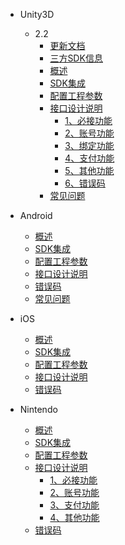 * Unity3D

   * 2.2
       * [更新文档](/ZH/Unity3D/2.0.5/update_commond)
       * [三方SDK信息](/ZH/Unity3D/2.0.5/third_sdk_info)
       * [概述](/ZH/Unity3D/2.0.5/summary)
       * [SDK集成](/ZH/Unity3D/2.0.5/sdk_integration)
       * [配置工程参数](/ZH/Unity3D/2.0.5/edit_resources)
       * [接口设计说明](/ZH/Unity3D/2.0.5/implementation_comond)
            * [1、必接功能](/ZH/Unity3D/2.0.5/must_commond)
            * [2、账号功能](/ZH/Unity3D/2.0.5/account_commont)
            * [3、绑定功能](/ZH/Unity3D/2.0.5/link_commont)
            * [4、支付功能](/ZH/Unity3D/2.0.5/buy_commond)
            * [5、其他功能](/ZH/Unity3D/2.0.5/others_commond)
            * [6、错误码](/ZH/Unity3D/2.0.5/errorcode)
       * [常见问题](/ZH/Unity3D/2.0.5/questions)

* Android
   * [概述](/ZH/Android/summary)
   * [SDK集成](/ZH/Android/sdk_implementation)
   * [配置工程参数](/ZH/Android/edit_resources)
   * [接口设计说明](/ZH/Android/Interface_design_description)
   * [错误码](/ZH/Unity3D/2.0.5/errorcode)
   * [常见问题](/ZH/Unity3D/2.0.5/questions)
    
* iOS
    * [概述](/ZH/iOS/1.summary)
    * [SDK集成](/ZH/iOS/2.AccessProcess)
    * [配置工程参数](/ZH/iOS/3.ConfigProjectParam)
    * [接口设计说明](/ZH/iOS/4.SDKUsage)
    * [错误码](/ZH/Unity3D/2.0.5/errorcode)

    
* Nintendo
   * [概述](/ZH/Nintendo/summary)
   * [SDK集成](/ZH/Nintendo/sdk_implementation)
   * [配置工程参数](/ZH/Nintendo/edit_resources)
   * [接口设计说明](/ZH/Nintendo/Interface_design_description)
        * [1、必接功能](/ZH/Nintendo/must_commond)
        * [2、账号功能](/ZH/Nintendo/account_commont)
        * [3、支付功能](/ZH/Nintendo/buy_commond)
        * [4、其他功能](/ZH/Nintendo/others_commond)
   * [错误码](/ZH/Unity3D/2.0.5/errorcode)


